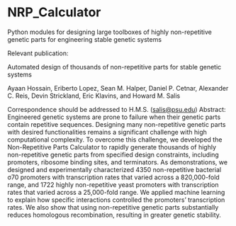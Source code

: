 # NRP_Calculator
Python modules for designing large toolboxes of highly non-repetitive genetic parts for engineering stable genetic systems

Relevant publication:

Automated design of thousands of non-repetitive parts for stable genetic systems

Ayaan Hossain, Eriberto Lopez, Sean M. Halper, Daniel P. Cetnar, Alexander C. Reis, Devin Strickland, Eric Klavins, and Howard M. Salis

Correspondence should be addressed to H.M.S. (salis@psu.edu)
Abstract:
Engineered genetic systems are prone to failure when their genetic parts contain repetitive sequences. Designing many non-repetitive genetic parts with desired functionalities remains a significant challenge with high computational complexity. To overcome this challenge, we developed the Non-Repetitive Parts Calculator to rapidly generate thousands of highly non-repetitive genetic parts from specified design constraints, including promoters, ribosome binding sites, and terminators. As demonstrations, we designed and experimentally characterized 4350 non-repetitive bacterial σ70 promoters with transcription rates that varied across a 820,000-fold range, and 1722 highly non-repetitive yeast promoters with transcription rates that varied across a 25,000-fold range. We applied machine learning to explain how specific interactions controlled the promoters’ transcription rates. We also show that using non-repetitive genetic parts substantially reduces homologous recombination, resulting in greater genetic stability.

